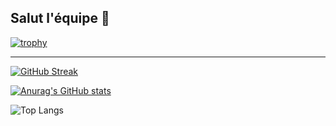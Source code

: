 ## Salut l'équipe 👋

[![trophy](https://github-profile-trophy.vercel.app/?username=Heyrwann&theme=tokyonight)](https://github.com/ryo-ma/github-profile-trophy)

---

[![GitHub Streak](https://github-readme-streak-stats.herokuapp.com?user=heyrwann&theme=tokyonight)](https://git.io/streak-stats) 

[![Anurag's GitHub stats](https://github-readme-stats.vercel.app/api?username=heyrwann&theme=tokyonight)](https://github.com/anuraghazra/github-readme-stats)

![Top Langs](https://github-readme-stats.vercel.app/api/top-langs?username=heyrwann&layout=compact&theme=tokyonight)


<!--
**Heyrwann/Heyrwann** is a ✨ _special_ ✨ repository because its `README.md` (this file) appears on your GitHub profile.

Here are some ideas to get you started:

- 🔭 I’m currently working on ...
- 🌱 I’m currently learning ...
- 👯 I’m looking to collaborate on ...
- 🤔 I’m looking for help with ...
- 💬 Ask me about ...
- 📫 How to reach me: ...
- 😄 Pronouns: ...
- ⚡ Fun fact: ...
-->

